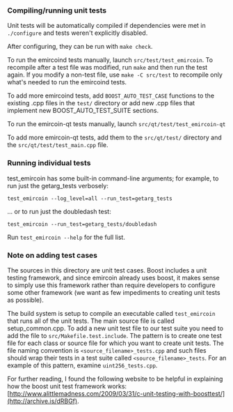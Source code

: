 ### Compiling/running unit tests

Unit tests will be automatically compiled if dependencies were met in `./configure`
and tests weren't explicitly disabled.

After configuring, they can be run with `make check`.

To run the emircoind tests manually, launch `src/test/test_emircoin`. To recompile
after a test file was modified, run `make` and then run the test again. If you
modify a non-test file, use `make -C src/test` to recompile only what's needed
to run the emircoind tests.

To add more emircoind tests, add `BOOST_AUTO_TEST_CASE` functions to the existing
.cpp files in the `test/` directory or add new .cpp files that
implement new BOOST_AUTO_TEST_SUITE sections.

To run the emircoin-qt tests manually, launch `src/qt/test/test_emircoin-qt`

To add more emircoin-qt tests, add them to the `src/qt/test/` directory and
the `src/qt/test/test_main.cpp` file.

### Running individual tests

test_emircoin has some built-in command-line arguments; for
example, to run just the getarg_tests verbosely:

    test_emircoin --log_level=all --run_test=getarg_tests

... or to run just the doubledash test:

    test_emircoin --run_test=getarg_tests/doubledash

Run `test_emircoin --help` for the full list.

### Note on adding test cases

The sources in this directory are unit test cases.  Boost includes a
unit testing framework, and since emircoin already uses boost, it makes
sense to simply use this framework rather than require developers to
configure some other framework (we want as few impediments to creating
unit tests as possible).

The build system is setup to compile an executable called `test_emircoin`
that runs all of the unit tests.  The main source file is called
setup_common.cpp. To add a new unit test file to our test suite you need
to add the file to `src/Makefile.test.include`. The pattern is to create
one test file for each class or source file for which you want to create
unit tests.  The file naming convention is `<source_filename>_tests.cpp`
and such files should wrap their tests in a test suite
called `<source_filename>_tests`. For an example of this pattern,
examine `uint256_tests.cpp`.

For further reading, I found the following website to be helpful in
explaining how the boost unit test framework works:
[http://www.alittlemadness.com/2009/03/31/c-unit-testing-with-boosttest/](http://archive.is/dRBGf).
